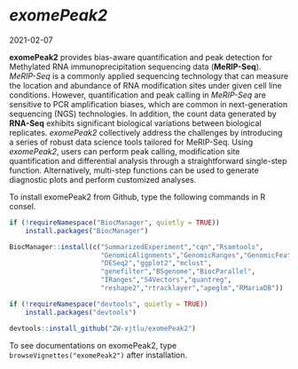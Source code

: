 *exomePeak2* 
================
2021-02-07

**exomePeak2** provides bias-aware quantification and peak detection for Methylated RNA immunoprecipitation sequencing data (**MeRIP-Seq**). *MeRIP-Seq* is a commonly applied sequencing technology that can measure the location and abundance of RNA modification sites under given cell line conditions. However, quantification and peak calling in *MeRIP-Seq* are sensitive to PCR amplification biases, which are common in next-generation sequencing (NGS) technologies. In addition, the count data generated by **RNA-Seq** exhibits significant biological variations between biological replicates. *exomePeak2* collectively address the challenges by introducing a series of robust data science tools tailored for MeRIP-Seq. Using *exomePeak2*, users can perform peak calling, modification site quantification and differential analysis through a straightforward single-step function. Alternatively, multi-step functions can be used to generate diagnostic plots and perform customized analyses.

To install exomePeak2 from Github, type the following commands in R consel.

``` r
if (!requireNamespace("BiocManager", quietly = TRUE))
    install.packages("BiocManager")

BiocManager::install(c("SummarizedExperiment","cqn","Rsamtools",
                       "GenomicAlignments","GenomicRanges","GenomicFeatures",
                       "DESeq2","ggplot2","mclust",
                       "genefilter","BSgenome","BiocParallel",
                       "IRanges","S4Vectors","quantreg",
                       "reshape2","rtracklayer","apeglm","RMariaDB"))

if (!requireNamespace("devtools", quietly = TRUE))
    install.packages("devtools")

devtools::install_github("ZW-xjtlu/exomePeak2")
```
To see documentations on exomePeak2, type `browseVignettes("exomePeak2")` after installation.